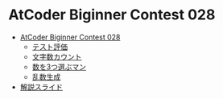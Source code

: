 AtCoder Biginner Contest 028
============================

- [AtCoder Biginner Contest 028](http://abc028.contest.atcoder.jp/)
    - [テスト評価](http://abc028.contest.atcoder.jp/tasks/abc028_1)
    - [文字数カウント](http://abc028.contest.atcoder.jp/tasks/abc028_2)
    - [数を3つ選ぶマン](http://abc028.contest.atcoder.jp/tasks/abc028_3)
    - [乱数生成](http://abc028.contest.atcoder.jp/tasks/abc028_4)
- [解説スライド](http://www.slideshare.net/chokudai/abc028)
